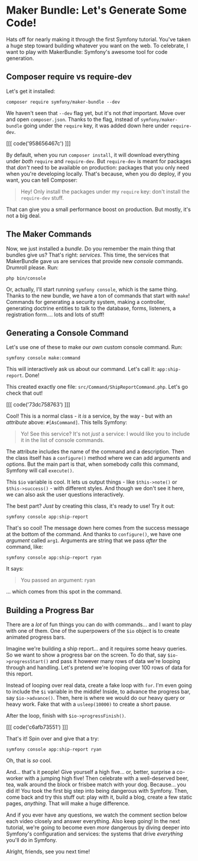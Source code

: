 # Maker Bundle: Let's Generate Some Code!

Hats off for nearly making it through the first Symfony tutorial. You've taken
a huge step toward building whatever you want on the web. To celebrate, I want to
play with MakerBundle: Symfony's awesome tool for code generation.

## Composer require vs require-dev

Let's get it installed:

```terminal
composer require symfony/maker-bundle --dev
```

We haven't seen that `--dev` flag yet, but it's not *that* important. Move over and
open `composer.json`. Thanks to the flag, instead of `symfony/maker-bundle` going
under the `require` key, it was added down here under `require-dev`. 

[[[ code('958656467c') ]]]

By default, when you run `composer install`, it will download everything under *both* `require`
and `require-dev`. But `require-dev` is meant for packages that *don't* need
to be available on production: packages that you only need when you're developing
locally. That's because, when you do deploy, if you want, you can tell Composer:

> Hey! Only install the packages under my `require` key: don't install the
> `require-dev` stuff.

That can give you a small performance boost on production. But mostly, it's not a
big deal.

## The Maker Commands

Now, we just installed a *bundle*. Do you remember the main thing that bundles
give us? That's right: *services*. This time, the services that MakerBundle gave
us are services that provide new *console* commands. Drumroll please. Run:

```terminal
php bin/console
```

Or, actually, I'll start running `symfony console`, which is the same thing. Thanks
to the new bundle, we have a ton of commands that start with `make`! Commands for
generating a security system, making a controller, generating doctrine entities to
talk to the database, forms, listeners, a registration form.... lots and lots of
stuff!

## Generating a Console Command

Let's use one of these to make our *own* custom console command. Run:

```terminal
symfony console make:command
```

This will interactively ask us about our command. Let's call it: `app:ship-report`.
Done!

This created exactly one file: `src/Command/ShipReportCommand.php`. Let's go check
that out! 

[[[ code('73dc758763') ]]]

Cool! This is a normal class - it *is* a service, by the way - but with
an *attribute* above: `#[AsCommand]`. This tells Symfony:

> Yo! See this service? It's not *just* a service: I would like you to include it
> in the list of console commands.

The attribute includes the name of the command and a description. Then the class itself
has a `configure()` method where we can add arguments and options. But the main part
is that, when somebody *calls* this command, Symfony will call `execute()`.

This `$io` variable is cool. It lets us output things - like `$this->note()`
or `$this->success()` - with different styles. And though we don't see it here,
we can also ask the user questions interactively.

The best part? *Just* by creating this class, it's ready to use! Try it out:

```terminal
symfony console app:ship-report
```

That's so cool! The message down here comes from the success message at the
bottom of the command. And thanks to `configure()`, we have one *argument* called
`arg1`. Arguments are string that we pass *after* the command, like:

```terminal
symfony console app:ship-report ryan
```

It says: 

> You passed an argument: ryan

... which comes from this spot in the command.

## Building a Progress Bar

There are a *lot* of fun things you can do with commands... and I want to play
with one of them. One of the superpowers of the `$io` object is to create
animated progress bars.

Imagine we're building a ship report... and it requires some heavy queries.
So we want to show a progress bar on the screen. To do that, say `$io->progressStart()`
and pass it however many rows of data we're looping through and handling. Let's
pretend we're looping over 100 rows of data for this report.

Instead of looping over real data, create a fake loop with `for`. I'm even
going to include the `$i` variable in the middle! Inside, to advance the
progress bar, say `$io->advance()`. Then, here is where we would do our heavy query
or heavy work. Fake that with a `usleep(10000)` to create a short pause.

After the loop, finish with `$io->progressFinish()`.

[[[ code('c6afb73551') ]]]

That's it! Spin over and give that a try:

```terminal-silent
symfony console app:ship-report ryan
```

Oh, that is *so* cool.

And... that's it people! Give yourself a high five... or, better, surprise a co-worker
with a jumping high five! Then celebrate with a well-deserved beer, tea, walk
around the block or frisbee match with your dog. Because... you did it! You took
the first big step into being dangerous with Symfony. Then, come back and try
this stuff out: play with it, build a blog, create a few static pages, *anything*.
That will make a huge difference.

And if you ever have any questions, we watch the comment section below each video
closely and answer everything. Also keep going! In the next tutorial, we're going
to become even *more* dangerous by diving deeper into Symfony's configuration and
services: the systems that drive *everything* you'll do in Symfony.

Alright, friends, see you next time!

